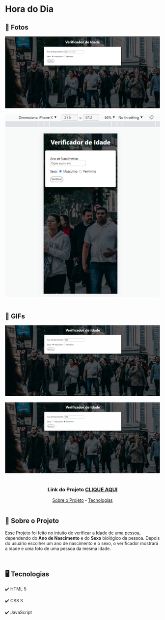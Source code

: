 <h1>Hora do Dia</h1>

<!-- FOTOS -->
<div id="fotos">
    <h2> 📸 Fotos </h2>
        <img src="./assets/verificador-de-idade1.png" alt="" style="width:750px" >
        <br><br>
        <img src="./assets/verificador-res.png" alt="" style="width:750px">
        <br><br>
        
   <h2> 🎥 GIFs </h2>
        <img src="./assets/verificador-g1.gif" alt="" style="width:750px" >
        <br><br>

<img src="./assets/verificador-g2.gif" alt="" style="width:750px" >
<br><br>

</div>

<!-- LINKS -->
<div style="text-align:center">
    <h3 style="text-align:center">Link do Projeto <a href="https://lucasfrancobn.github.io/Verificador-de-Idade//">CLIQUE AQUI</a></h3>
    <a href="#sobre">Sobre o Projeto</a> - 
    <a href="#tec">Tecnologias</a>
</div>
<br>

<!-- SOBRE -->
<div id="sobre">
    <h2> 📝 Sobre o Projeto </h2> 
    <p> Esse Projeto foi feito no intuito de verificar a <stong>Idade</strong> de uma pessoa, dependendo do <strong>Ano de Nascimento</strong> e do <strong>Sexo</strong> biológico da pessoa. Depois do usuário escolher um ano de nascimento e o sexo, o verificador mostrará a idade e uma foto de uma pessoa da mesma idade.</p>

</div>
<br>

<!-- TECNOLOGIAS -->
<div id="tec">

<h2> 🖥️ Tecnologias</h2>
    <p> ✔️ HTML 5 </p>
    <p> ✔️ CSS 3 </p>
    <p> ✔️ JavaScript </p>

</div>

